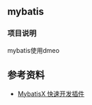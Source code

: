 ## mybatis

### 项目说明

mybatis使用dmeo

## 参考资料

- [MybatisX 快速开发插件](https://mp.baomidou.com/guide/mybatisx-idea-plugin.html#%E5%8A%9F%E8%83%BD7)
